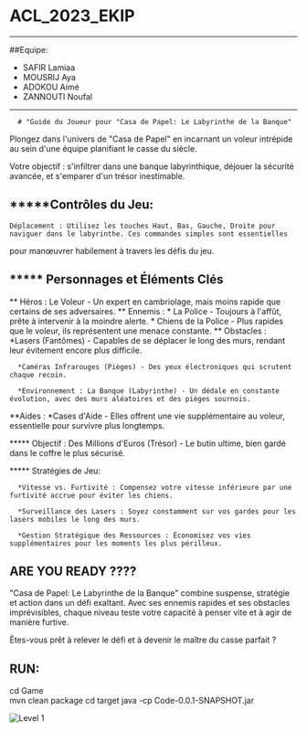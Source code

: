# ACL_2023_EKIP
------------------------------------------

##Equipe:

* SAFIR Lamiaa
* MOUSRIJ Aya
* ADOKOU Aimé
* ZANNOUTI Noufal
-------------------------------------------------------------------------
      # "Guide du Joueur pour "Casa de Papel: Le Labyrinthe de la Banque"

Plongez dans l'univers de "Casa de Papel" en incarnant un voleur intrépide au sein d'une équipe planifiant le casse du siècle. 

Votre objectif : s'infiltrer dans une banque labyrinthique, déjouer la sécurité avancée, et s'emparer d'un trésor inestimable.
   ## *****Contrôles du Jeu:

	Déplacement : Utilisez les touches Haut, Bas, Gauche, Droite pour naviguer dans le labyrinthe. Ces commandes simples sont essentielles
 pour manœuvrer habilement à travers les défis du jeu.

   ## ***** Personnages et Éléments Clés

** Héros : Le Voleur - Un expert en cambriolage, mais moins rapide que certains de ses adversaires.
** Ennemis :
      * La Police - Toujours à l'affût, prête à intervenir à la moindre alerte.
      * Chiens de la Police - Plus rapides que le voleur, ils représentent une menace constante.
** Obstacles :
      *Lasers (Fantômes) - Capables de se déplacer le long des murs, rendant leur évitement encore plus difficile.

      *Caméras Infrarouges (Pièges) - Des yeux électroniques qui scrutent chaque recoin.

      *Environnement : La Banque (Labyrinthe) - Un dédale en constante évolution, avec des murs aléatoires et des pièges sournois.
**Aides : 
      *Cases d'Aide - Elles offrent une vie supplémentaire au voleur, essentielle pour survivre plus longtemps.

   ***** Objectif : Des Millions d'Euros (Trésor) - Le butin ultime, bien gardé dans le coffre le plus sécurisé.

   ***** Stratégies de Jeu:

      *Vitesse vs. Furtivité : Compensez votre vitesse inférieure par une furtivité accrue pour éviter les chiens.

      *Surveillance des Lasers : Soyez constamment sur vos gardes pour les lasers mobiles le long des murs.

      *Gestion Stratégique des Ressources : Économisez vos vies supplémentaires pour les moments les plus périlleux.

## ARE YOU READY ????

"Casa de Papel: Le Labyrinthe de la Banque" combine suspense, stratégie et action dans un défi exaltant. Avec ses ennemis rapides et ses obstacles imprévisibles,
chaque niveau teste votre capacité à penser vite et à agir de manière furtive.

Êtes-vous prêt à relever le défi et à devenir le maître du casse parfait ?


## RUN: 

cd Game    
mvn clean package
cd target 
java -cp Code-0.0.1-SNAPSHOT.jar



![Level 1](inter_graph.png)


